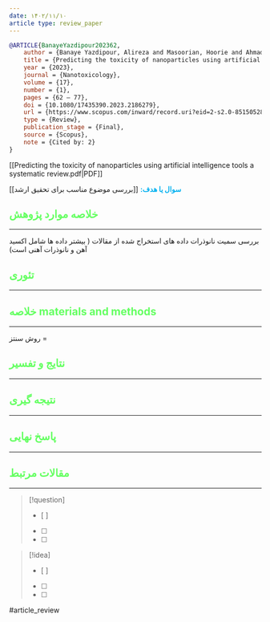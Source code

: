 ```yaml
---
date: ۱۴۰۲/۱۱/۱۰
article type: review_paper
---
```


```bibtex
@ARTICLE{BanayeYazdipour202362,
	author = {Banaye Yazdipour, Alireza and Masoorian, Hoorie and Ahmadi, Mahnaz and Mohammadzadeh, Niloofar and Ayyoubzadeh, Seyed Mohammad},
	title = {Predicting the toxicity of nanoparticles using artificial intelligence tools: a systematic review},
	year = {2023},
	journal = {Nanotoxicology},
	volume = {17},
	number = {1},
	pages = {62 – 77},
	doi = {10.1080/17435390.2023.2186279},
	url = {https://www.scopus.com/inward/record.uri?eid=2-s2.0-85150528987&doi=10.1080%2f17435390.2023.2186279&partnerID=40&md5=614d7421fec936eb76cfab725d2279c9},
	type = {Review},
	publication_stage = {Final},
	source = {Scopus},
	note = {Cited by: 2}
}

```

[[Predicting the toxicity of nanoparticles using artificial intelligence tools a systematic review.pdf|PDF]]

**<span style="color:#00b0f0">سوال یا هدف:</span>**
[[بررسی موضوع مناسب برای تحقیق ارشد]]


## <span style="color:#64ff61">خلاصه موارد پژوهش</span>
---
بررسی سمیت نانوذرات  داده های استخراج شده از مقالات ( بیشتر داده ها شامل اکسید آهن و نانوذرات آهنی است)

## <span style="color:#64ff61">تئوری</span>
---



## <span style="color:#64ff61">خلاصه materials and methods</span>
---

روش سنتز = 



## <span style="color:#64ff61"> نتایج و تفسیر</span>
---



## <span style="color:#64ff61">نتیجه گیری</span>
---



## <span style="color:#64ff61">پاسخ نهایی</span>
---




## <span style="color:#64ff61">مقالات مرتبط</span>
---





> [!question] 
>- [ ] 
>- [ ]  
>- [ ] 


> [!idea] 
> - [ ] 
>- [ ] 
>- [ ] 



#article_review
